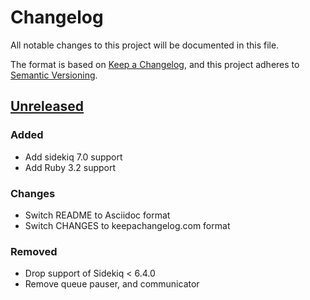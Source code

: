 # Changelog

All notable changes to this project will be documented in this file.

The format is based on [Keep a Changelog](https://keepachangelog.com/en/1.1.0/),
and this project adheres to [Semantic Versioning](https://semver.org/spec/v2.0.0.html).


## [Unreleased]

### Added

- Add sidekiq 7.0 support
- Add Ruby 3.2 support


### Changes

- Switch README to Asciidoc format
- Switch CHANGES to keepachangelog.com format


### Removed

- Drop support of Sidekiq < 6.4.0
- Remove queue pauser, and communicator


[unreleased]: https://github.com/ixti/sidekiq-throttled/compare/v0.16.1...main
